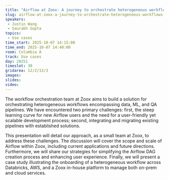 ```yaml
---
title: "Airflow at Zoox: A journey to orchestrate heterogeneous workflows"
slug: airflow-at-zoox-a-journey-to-orchestrate-heterogeneous-workflows
speakers:
 - Justin Wang
 - Saurabh Gupta
topics:
 - Use cases
time_start: 2025-10-07 14:15:00
time_end: 2025-10-07 14:40:00
room: Columbia A
track: Use cases
day: 20251
timeslot: 30
gridarea: 12/2/13/3
images: 
slides:
video: 
---
```


The workflow orchestration team at Zoox aims to build a solution for orchestrating heterogeneous workflows encompassing data, ML, and QA pipelines. We have encountered two primary challenges: first, the steep learning curve for new Airflow users and the need for a user-friendly yet scalable development process; second, integrating and migrating existing pipelines with established solutions.

This presentation will detail our approach, as a small team at Zoox, to address these challenges. The discussion will cover the scope and scale of Airflow within Zoox, including current applications and future directions. Furthermore, we will share our strategies for simplifying the Airflow DAG creation process and enhancing user experience. Finally, we will present a case study illustrating the onboarding of a heterogeneous workflow across Databricks, AWS, and a Zoox in-house platform to manage both on-prem and cloud services.